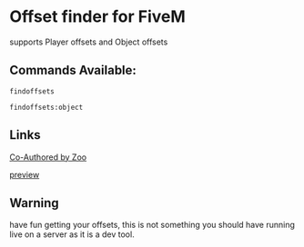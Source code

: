 # Offset finder for FiveM

supports Player offsets and Object offsets

## Commands Available:

`findoffsets`

`findoffsets:object`

## Links

[Co-Authored by Zoo](https://github.com/Renewed-Scripts)

[preview](https://streamable.com/my3fd6)

## Warning

have fun getting your offsets, this is not something you should have running live on a server as it is a dev tool.